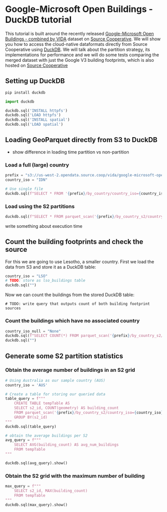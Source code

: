 # Google-Microsoft Open Buildings - DuckDB tutorial

This tutorial is built around the recently released [Google-Microsoft Open Buildings - combined by VIDA](https://beta.source.coop/repositories/vida/google-microsoft-open-buildings/description) dataset on [Source Cooperative](https://beta.source.coop/). We will show you how to access the cloud-native dataformats directly from Source Cooperative using [DuckDB](https://duckdb.org/). We will talk about the partition strategy, its implementations for performance and we will do some tests comparing the merged dataset with just the Google V3 building footprints, which is also hosted on [Source Cooperative](https://beta.source.coop/repositories/cholmes/google-open-buildings/description)

## Setting up DuckDB

```python
pip install duckdb
```

```python
import duckdb

duckdb.sql('INSTALL httpfs')
duckdb.sql('LOAD httpfs')
duckdb.sql('INSTALL spatial')
duckdb.sql('LOAD spatial')
```

## Loading GeoParquet directly from S3 to DuckDB

- show difference in loading time partition vs non-partition


### Load a full (large) country
```python
prefix = "s3://us-west-2.opendata.source.coop/vida/google-microsoft-open-buildings/geoparquet"
country_iso = "IDN"

# Use single file
duckdb.sql(f"SELECT * FROM '{prefix}/by_country/country_iso={country_iso}/{country_iso}.parquet'").show()
```

### Load using the S2 partitions
```python
duckdb.sql(f"SELECT * FROM parquet_scan('{prefix}/by_country_s2/country_iso={country_iso}/*.parquet')").show()
```

write something about execution time

## Count the building footprints and check the source

For this we are going to use Lesotho, a smaller country. First we load the data from S3 and store it as a DuckDB table:

```python
country_iso = "LSO"
# TODO: store as lso_buildings table
duckdb.sql("")
```

Now we can count the buildings from the stored DuckDB table:

```
# TODO: write query that outputs count of both building footprint sources
```

### Count the buildings which have no associated country
```python
country_iso_null = "None"
duckdb.sql(f"SELECT COUNT(*) FROM parquet_scan('{prefix}/by_country_s2/country_iso={country_iso_null}/*.parquet')").show()
duckdb.sql("")
```

## Generate some S2 partition statistics
### Obtain the average number of buildings in an S2 grid

```python
# Using Australia as our sample country (AUS)
country_iso = 'AUS'

# Create a table for storing our queried data
table_query = f"""
    CREATE TABLE tempTable AS
    SELECT s2_id, COUNT(geometry) AS building_count
    FROM parquet_scan('{prefix}/by_country_s2/country_iso={country_iso}/*.parquet')
    GROUP BY(s2_id)
"""
duckdb.sql(table_query)

# obtain the average buildings per S2
avg_query = f"""
    SELECT AVG(building_count) AS avg_num_buildings
    FROM tempTable
"""

duckdb.sql(avg_query).show()
```

### Obtain the S2 grid with the maximum number of building
```python
max_query = f"""
    SELECT s2_id, MAX(building_count)
    FROM tempTable
"""
duckdb.sql(max_query).show()
``` 